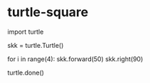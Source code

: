 # turtle-square


import turtle

skk = turtle.Turtle()

for i in range(4):
	skk.forward(50)
	skk.right(90)
	
turtle.done()
